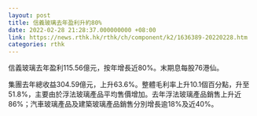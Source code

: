 ```yaml
---
layout: post
title: 信義玻璃去年盈利升約80%
date: 2022-02-28 21:28:37.000000000 +08:00
link: https://news.rthk.hk/rthk/ch/component/k2/1636389-20220228.htm
categories: rthk
---
```


信義玻璃去年盈利115.56億元，按年增長近80%。末期息每股76港仙。

集團去年總收益304.59億元，上升63.6%。整體毛利率上升10.1個百分點，升至51.8%，主要由於浮法玻璃產品平均售價增加。去年浮法玻璃產品銷售上升近86%；汽車玻璃產品及建築玻璃產品銷售分別增長逾18%及近40%。
